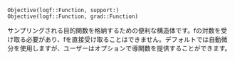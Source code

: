 ```
Objective(logf::Function, support:)
Objective(logf::Function, grad::Function)
```

サンプリングされる目的関数を格納するための便利な構造体です。fの対数を受け取る必要があり、fを直接受け取ることはできません。デフォルトでは自動微分を使用しますが、ユーザーはオプションで導関数を提供することができます。

